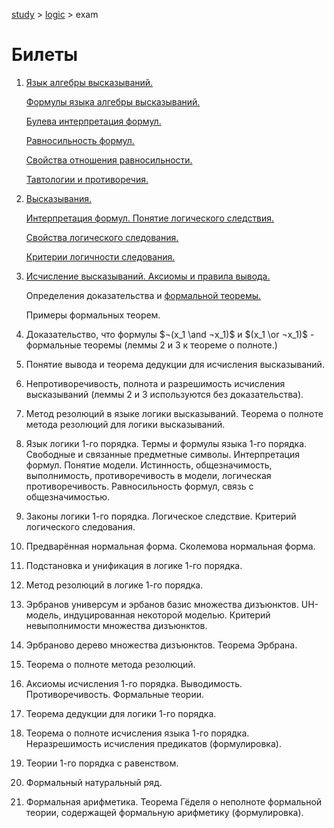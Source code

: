 [study](../../) > [logic](../) > exam

# Билеты

1. [Язык алгебры высказываний.](../chapter1/index.html#header-n5) 

   [Формулы языка алгебры высказываний.](../chapter1/index.html#header-n8)

   [Булева интерпретация формул.](../chapter1/index.html#header-n58) 

   [Равносильность формул.](../chapter1/index.html#header-n153) 

   [Свойства отношения равносильности.](../chapter1/index.html#header-n161) 

   [Тавтологии и противоречия.](../chapter1/index.html#header-n70)

2. [Высказывания.](../chapter1/index.html#header-n8) 

   [Интерпретация формул. Понятие логического следствия.](../chapter1/index.html#header-n70) 

   [Свойства логического следования.](../chapter1/index.html#header-n274)

   [Критерии логичности следования.](../chapter1/index.html#header-n285)

3. [Исчисление высказываний. Аксиомы и правила вывода. ](../chapter1/index.html#header-n328)

   Определения доказательства и [формальной теоремы.](../chapter1/index.html#header-n328) 

   Примеры формальных теорем. 

4. Доказательство, что формулы $¬(x_1 \and ¬x_1)$ и $(x_1 \or ¬x_1)$ - формальные теоремы (леммы 2 и 3 к теореме о полноте.) 

5. Понятие вывода и теорема дедукции для исчисления высказываний. 

6. Непротиворечивость, полнота и разрешимость исчисления высказываний (леммы 2 и 3 используются без доказательства). 

7. Метод резолюций в языке логики высказываний. Теорема о полноте метода резолюций для логики высказываний. 

8. Язык логики 1-го порядка. Термы и формулы языка 1-го порядка. Свободные и связанные предметные символы. Интерпретация формул. Понятие модели. Истинность, общезначимость, выполнимость, противоречивость в модели, логическая противоречивость. Равносильность формул, связь с общезначимостью. 

9. Законы логики 1-го порядка. Логическое следствие. Критерий логического следования. 

10. Предварённая нормальная форма. Сколемова нормальная форма. 

11. Подстановка и унификация в логике 1-го порядка. 

12. Метод резолюций в логике 1-го порядка. 

13. Эрбранов универсум и эрбанов базис множества дизъюнктов. UH-модель, индуцированная некоторой моделью. Критерий невыполнимости множества дизъюнктов. 

14. Эрбраново дерево множества дизъюнктов. Теорема Эрбрана. 

15. Теорема о полноте метода резолюций. 

16. Аксиомы исчисления 1-го порядка. Выводимость. Противоречивость. Формальные теории. 

17. Теорема дедукции для логики 1-го порядка. 

18. Теорема о полноте исчисления языка 1-го порядка. Неразрешимость исчисления предикатов (формулировка). 

19. Теории 1-го порядка с равенством. 

20. Формальный натуральный ряд. 

21. Формальная арифметика. Теорема Гёделя о неполноте формальной теории, содержащей формальную арифметику (формулировка). 